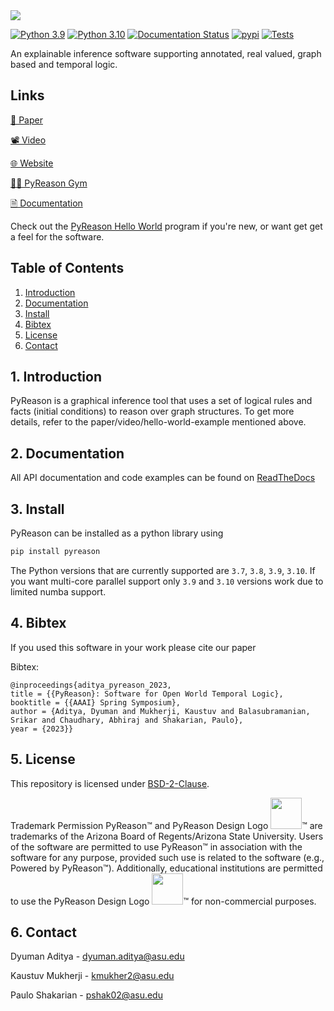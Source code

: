 <img src="https://raw.githubusercontent.com/lab-v2/pyreason/main/media/pyreason_logo.jpg"/>

[![Python 3.9](https://img.shields.io/badge/python-3.9-blue.svg)](https://www.python.org/downloads/release/python-390/)
[![Python 3.10](https://img.shields.io/badge/python-3.10-blue.svg)](https://www.python.org/downloads/release/python-3100/)
[![Documentation Status](https://readthedocs.org/projects/pyreason/badge/?version=latest)](https://pyreason.readthedocs.io/en/latest/?badge=latest)
[![pypi](https://github.com/lab-v2/pyreason/actions/workflows/python-publish.yml/badge.svg)](https://github.com/lab-v2/pyreason/actions/workflows/python-publish.yml)
[![Tests](https://github.com/lab-v2/pyreason/actions/workflows/python-package-version-test.yml/badge.svg)](https://github.com/lab-v2/pyreason/actions/workflows/python-package-version-test.yml)


An explainable inference software supporting annotated, real valued, graph based and temporal logic.

## Links
[📃 Paper](https://arxiv.org/abs/2302.13482)

[📽️ Video](https://www.youtube.com/watch?v=E1PSl3KQCmo)

[🌐 Website](https://neurosymbolic.asu.edu/pyreason/)

[🏋️‍♂️ PyReason Gym](https://github.com/lab-v2/pyreason-gym)

[🗎 Documentation](https://pyreason.readthedocs.io/en/latest/)

Check out the [PyReason Hello World](https://pyreason.readthedocs.io/en/latest/tutorials/Basic%20tutorial.html) program if you're new, or want get get a feel for the software.


## Table of Contents
  
1. [Introduction](#1-introduction)
2. [Documentation](#2-documentation)
3. [Install](#3-install)
5. [Bibtex](#4-bibtex)
6. [License](#5-license)
7. [Contact](#6-contact)


## 1. Introduction
PyReason is a graphical inference tool that uses a set of logical rules and facts (initial conditions) to reason over graph structures. To get more details, refer to the paper/video/hello-world-example mentioned above.

## 2. Documentation 
All API documentation and code examples can be found on [ReadTheDocs](https://pyreason.readthedocs.io/en/latest/)

## 3. Install
PyReason can be installed as a python library using

```bash
pip install pyreason
```
The Python versions that are currently supported are `3.7`, `3.8`, `3.9`, `3.10`. If you want multi-core parallel support only `3.9` and `3.10` versions work due to limited numba support.

## 4. Bibtex
If you used this software in your work please cite our paper

Bibtex:
```
@inproceedings{aditya_pyreason_2023,
title = {{PyReason}: Software for Open World Temporal Logic},
booktitle = {{AAAI} Spring Symposium},
author = {Aditya, Dyuman and Mukherji, Kaustuv and Balasubramanian, Srikar and Chaudhary, Abhiraj and Shakarian, Paulo},
year = {2023}}
```

## 5. License
This repository is licensed under [BSD-2-Clause](https://github.com/lab-v2/pyreason/blob/main/LICENSE.md).

Trademark Permission PyReason™ and PyReason Design Logo <img src="https://raw.githubusercontent.com/lab-v2/pyreason/main/media/pyreason_logo.jpg" width="50"/>™ are trademarks of the Arizona Board of Regents/Arizona State University. Users of the software are permitted to use PyReason™ in association with the software for any purpose, provided such use is related to the software (e.g., Powered by PyReason™). Additionally, educational institutions are permitted to use the PyReason Design Logo <img src="https://raw.githubusercontent.com/lab-v2/pyreason/main/media/pyreason_logo.jpg" width="50"/>™ for non-commercial purposes.


## 6. Contact
Dyuman Aditya - dyuman.aditya@asu.edu

Kaustuv Mukherji - kmukher2@asu.edu

Paulo Shakarian - pshak02@asu.edu
